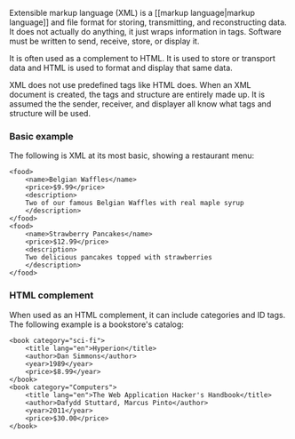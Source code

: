 Extensible markup language (XML) is a [[markup language|markup language]] and file format for storing, transmitting, and reconstructing data. It does not actually do anything, it just wraps information in tags. Software must be written to send, receive, store, or display it.

It is often used as a complement to HTML. It is used to store or transport data and HTML is used to format and display that same data.

XML does not use predefined tags like HTML does. When an XML document is created, the tags and structure are entirely made up. It is assumed the the sender, receiver, and displayer all know what tags and structure will be used.

### Basic example
The following is XML at its most basic, showing a restaurant menu:
```
<food>
	<name>Belgian Waffles</name>
	<price>$9.99</price>
	<description>
	Two of our famous Belgian Waffles with real maple syrup
	</description>
</food>
<food>
	<name>Strawberry Pancakes</name>
	<price>$12.99</price>
	<description>
	Two delicious pancakes topped with strawberries
	</description>
</food>
```

### HTML complement
When used as an HTML complement, it can include categories and ID tags. The following example is a bookstore's catalog:
```
<book category="sci-fi">
	<title lang="en">Hyperion</title>
	<author>Dan Simmons</author>
	<year>1989</year>
	<price>$8.99</year>
</book>
<book category="Computers">
	<title lang="en">The Web Application Hacker's Handbook</title>
	<author>Dafydd Stuttard, Marcus Pinto</author>
	<year>2011</year>
	<price>$30.00</price>
</book>
```